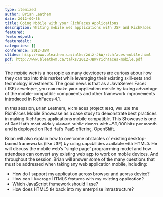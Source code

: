 ```yaml
---
type: itemized
author: Brian Leathem
date: 2012-06-28
title: Going Mobile with your RichFaces Applications
description: Writing mobile web applications with JSF and RichFaces
featured:
featuredpath:
featuredalt:
categories: []
conference: 2012-JBW
slides: http://www.bleathem.ca/talks/2012-JBW/richfaces-mobile.html
pdf: http://www.bleathem.ca/talks/2012-JBW/richfaces-mobile.pdf
---
```


The mobile web is a hot topic as many developers are curious about how they can tap into this market while leveraging their existing skill-sets and technology investments. The good news is that as a JavaServer Faces (JSF) developer, you can make your application mobile by taking advantage of the mobile-compatible components and other framework improvements introduced in RichFaces 4.1.

In this session, Brian Leathem, RichFaces project lead, will use the RichFaces Mobile Showcase as a case study to demonstrate best practices in making RichFaces applications mobile compatible. This Showcase is one of Red Hat’s most widely viewed public demos with ~50,000 hits per month and is deployed on Red Hat’s PaaS offering, OpenShift.

Brian will also explain how to overcome obstacles of existing desktop-based frameworks (like JSF) by using capabilities available with HTML5. He will discuss the mobile web’s “single page” programming model and how attendees can convert any existing web app to work on mobile devices. And throughout the session, Brian will answer some of the many questions that must be addressed when taking any web application mobile, including:

- How do I support my application across browser and across device?
- How can I leverage HTML5 features with my existing application?
- Which JavaScript framework should I use?
- How does HTML5 tie back into my enterprise infrastructure?
